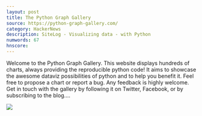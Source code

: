 ```yaml
---
layout: post
title: The Python Graph Gallery
source: https://python-graph-gallery.com/
category: HackerNews
description: SiteLog - Visualizing data - with Python
numwords: 67
hnscore: 
---
```


Welcome to the Python Graph Gallery. This website displays hundreds of charts, always providing the reproducible python code! It aims to showcase the awesome dataviz possibilities of python and to help you benefit it. Feel free to propose a chart or report a bug. Any feedback is highly welcome. Get in touch with the gallery by following it on Twitter, Facebook, or by subscribing to the blog....

![](https://python-graph-gallery.com/wp-content/uploads/PGG_overview.jpg)
<!--description-->